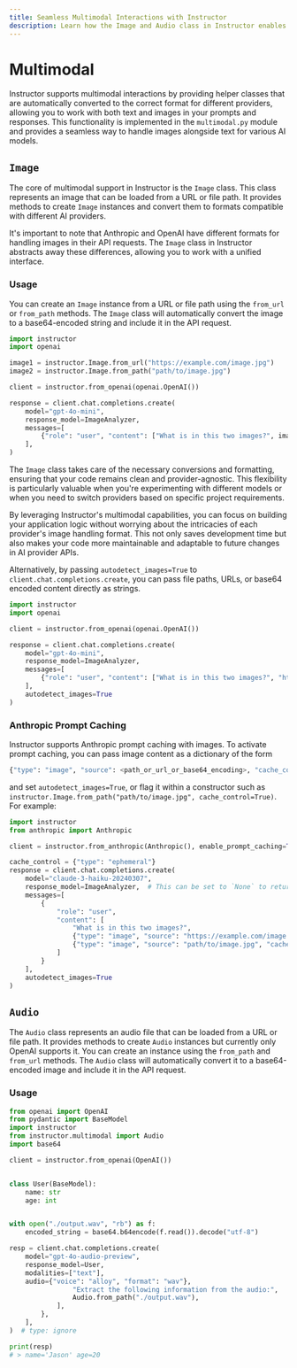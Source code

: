 ```yaml
---
title: Seamless Multimodal Interactions with Instructor
description: Learn how the Image and Audio class in Instructor enables seamless handling of images, audio and text across different AI models.
---
```


# Multimodal

Instructor supports multimodal interactions by providing helper classes that are automatically converted to the correct format for different providers, allowing you to work with both text and images in your prompts and responses. This functionality is implemented in the `multimodal.py` module and provides a seamless way to handle images alongside text for various AI models.

## `Image`

The core of multimodal support in Instructor is the `Image` class. This class represents an image that can be loaded from a URL or file path. It provides methods to create `Image` instances and convert them to formats compatible with different AI providers.

It's important to note that Anthropic and OpenAI have different formats for handling images in their API requests. The `Image` class in Instructor abstracts away these differences, allowing you to work with a unified interface.

### Usage

You can create an `Image` instance from a URL or file path using the `from_url` or `from_path` methods. The `Image` class will automatically convert the image to a base64-encoded string and include it in the API request.

```python
import instructor
import openai

image1 = instructor.Image.from_url("https://example.com/image.jpg")
image2 = instructor.Image.from_path("path/to/image.jpg")

client = instructor.from_openai(openai.OpenAI())

response = client.chat.completions.create(
    model="gpt-4o-mini",
    response_model=ImageAnalyzer,
    messages=[
        {"role": "user", "content": ["What is in this two images?", image1, image2]}
    ],
)
```

The `Image` class takes care of the necessary conversions and formatting, ensuring that your code remains clean and provider-agnostic. This flexibility is particularly valuable when you're experimenting with different models or when you need to switch providers based on specific project requirements.

By leveraging Instructor's multimodal capabilities, you can focus on building your application logic without worrying about the intricacies of each provider's image handling format. This not only saves development time but also makes your code more maintainable and adaptable to future changes in AI provider APIs.

Alternatively, by passing `autodetect_images=True` to `client.chat.completions.create`, you can pass file paths, URLs, or base64 encoded content directly as strings.

```python
import instructor
import openai

client = instructor.from_openai(openai.OpenAI())

response = client.chat.completions.create(
    model="gpt-4o-mini",
    response_model=ImageAnalyzer,
    messages=[
        {"role": "user", "content": ["What is in this two images?", "https://example.com/image.jpg", "path/to/image.jpg"]}
    ],
    autodetect_images=True
)
```

### Anthropic Prompt Caching
Instructor supports Anthropic prompt caching with images. To activate prompt caching, you can pass image content as a dictionary of the form
```python
{"type": "image", "source": <path_or_url_or_base64_encoding>, "cache_control": True}
```
and set `autodetect_images=True`, or flag it within a constructor such as `instructor.Image.from_path("path/to/image.jpg", cache_control=True)`. For example:

```python
import instructor
from anthropic import Anthropic

client = instructor.from_anthropic(Anthropic(), enable_prompt_caching=True)

cache_control = {"type": "ephemeral"}
response = client.chat.completions.create(
    model="claude-3-haiku-20240307",
    response_model=ImageAnalyzer,  # This can be set to `None` to return an Anthropic prompt caching message
    messages=[
        {
            "role": "user",
            "content": [
                "What is in this two images?",
                {"type": "image", "source": "https://example.com/image.jpg", "cache_control": cache_control},
                {"type": "image", "source": "path/to/image.jpg", "cache_control": cache_control},
            ]
        }
    ],
    autodetect_images=True
)
```

## `Audio`

The `Audio` class represents an audio file that can be loaded from a URL or file path. It provides methods to create `Audio` instances but currently only OpenAI supports it. You can create an instance using the `from_path` and `from_url` methods. The `Audio` class will automatically convert it to a base64-encoded image and include it in the API request.

### Usage

```python
from openai import OpenAI
from pydantic import BaseModel
import instructor
from instructor.multimodal import Audio
import base64

client = instructor.from_openai(OpenAI())


class User(BaseModel):
    name: str
    age: int


with open("./output.wav", "rb") as f:
    encoded_string = base64.b64encode(f.read()).decode("utf-8")

resp = client.chat.completions.create(
    model="gpt-4o-audio-preview",
    response_model=User,
    modalities=["text"],
    audio={"voice": "alloy", "format": "wav"},
                "Extract the following information from the audio:",
                Audio.from_path("./output.wav"),
            ],
        },
    ],
)  # type: ignore

print(resp)
# > name='Jason' age=20
```
